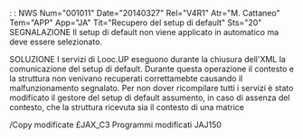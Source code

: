  :  : NWS Num="001011" Date="20140327" Rel="V4R1" Atr="M. Cattaneo" Tem="APP" App="JA" Tit="Recupero del setup di default" Sts="20"
SEGNALAZIONE
Il setup di default non viene applicato in automatico ma deve essere selezionato.

SOLUZIONE
I servizi di Looc.UP eseguono durante la chiusura dell'XML la comunicazione del setup di default.
Durante questa operazione il contesto e la struttura non venivano recuperati correttamebte causando
il malfunzionamento segnalato.
Per non dover ricompilare tutti i servizi è stato modificato il gestore del setup di default assumento, in caso di assenza del contesto, che la struttura ricevuta sia il contesto di una matrice

/Copy modificate
£JAX_C3
Programmi modificati
JAJ150

